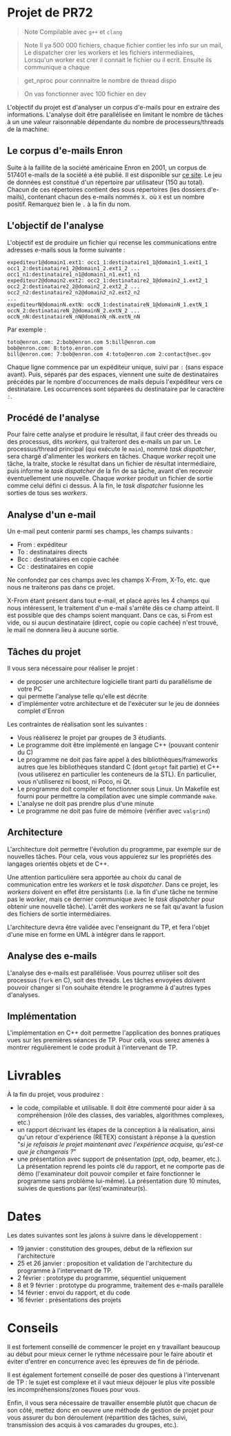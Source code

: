 
# Projet de PR72
> Note 
> Compilable avec `g++` et `clang`


> Note
> Il ya 500 000 fichiers, chaque fichier contier les info sur un mail,
> Le dispatcher crer les workers et les fichiers intermediaires,
> Lorsqu'un worker est crer il connait le fichier ou il ecrit.
> Ensuite ils communique a chaque 

> get_nproc pour connnaitre le nombre de thread dispo

> On vas fonctionner avec 100 fichier en dev



L'objectif du projet est d'analyser un corpus d'e-mails pour en extraire des informations. L'analyse doit être parallélisée en limitant le nombre de tâches à un une valeur raisonnable dépendante du nombre de processeurs/threads de la machine.

## Le corpus d'e-mails Enron

Suite à la faillite de la société américaine Enron en 2001, un corpus de 517401 e-mails de la société a été publié. Il est disponible sur [ce site](https://www.cs.cmu.edu/~./enron/enron_mail_20150507.tar.gz). Le jeu de données est constitué d'un répertoire par utilisateur (150 au total). Chacun de ces répertoires contient des sous répertoires (les dossiers d'e-mails), contenant chacun des e-mails nommés `X.` où `X` est un nombre positif. Remarquez bien le `.` à la fin du nom.

## L'objectif de l'analyse

L'objectif est de produire un fichier qui recense les communications entre adresses e-mails sous la forme suivante :

```
expediteur1@domain1.ext1: occ1_1:destinataire1_1@domain1_1.ext1_1 occ1_2:destinataire1_2@domain1_2.ext1_2 ... occ1_n1:destinataire1_n1@domain1_n1.ext1_n1
expediteur2@domain2.ext2: occ2_1:destinataire2_1@domain2_1.ext2_1 occ2_2:destinataire2_2@domain2_2.ext2_2 ... occ2_n2:destinataire2_n2@domain2_n2.ext2_n2
...
expediteurN@domainN.extN: occN_1:destinataireN_1@domainN_1.extN_1 occN_2:destinataireN_2@domainN_2.extN_2 ... occN_nN:destinataireN_nN@domainN_nN.extN_nN
```

Par exemple :

```
toto@enron.com: 2:bob@enron.com 5:bill@enron.com
bob@enron.com: 8:toto.enron.com
bill@enron.com: 7:bob@enron.com 4:toto@enron.com 2:contact@sec.gov
```

Chaque ligne commence par un expéditeur unique, suivi par `:` (sans espace avant). Puis, séparés par des espaces, viennent une suite de destinataires précédés par le nombre d'occurrences de mails depuis l'expéditeur vers ce destinataire. Les occurrences sont séparées du destinataire par le caractère `:`.

## Procédé de l'analyse

Pour faire cette analyse et produire le résultat, il faut créer des threads ou des processus, dits _workers_, qui traiteront des e-mails un par un. Le processus/thread principal (qui exécute le `main`), nommé *task dispatcher*, sera chargé d'alimenter les *workers* en tâches. Chaque *worker* reçoit une tâche, la traite, stocke le résultat dans un fichier de résultat intermédiaire, puis informe le *task dispatcher* de la fin de sa tâche, avant d'en recevoir éventuellement une nouvelle. Chaque *worker* produit un fichier de sortie comme celui défini ci dessus. À la fin, le *task dispatcher* fusionne les sorties de tous ses *workers*.

## Analyse d'un e-mail

Un e-mail peut contenir parmi ses champs, les champs suivants :

- From : expéditeur
- To : destinataires directs
- Bcc : destinataires en copie cachée
- Cc : destinataires en copie

Ne confondez par ces champs avec les champs X-From, X-To, etc. que nous ne traiterons pas dans ce projet.

X-From étant présent dans tout e-mail, et placé après les 4 champs qui nous intéressent, le traitement d'un e-mail s'arrête dès ce champ atteint. Il est possible que des champs soient manquant. Dans ce cas, si From est vide, ou si aucun destinataire (direct, copie ou copie cachée) n'est trouvé, le mail ne donnera lieu à aucune sortie.

## Tâches du projet

Il vous sera nécessaire pour réaliser le projet :

- de proposer une architecture logicielle tirant parti du parallélisme de votre PC
- qui permette l'analyse telle qu'elle est décrite
- d'implémenter votre architecture et de l'exécuter sur le jeu de données complet d'Enron

Les contraintes de réalisation sont les suivantes :

- Vous réaliserez le projet par groupes de 3 étudiants.
- Le programme doit être implémenté en langage C++ (pouvant contenir du C)
- Le programme ne doit pas faire appel à des bibliothèques/frameworks autres que les bibliothèques standard C (dont `getopt` fait partie) et C++ (vous utiliserez en particulier les conteneurs de la STL). En particulier, vous n'utiliserez ni boost, ni Poco, ni Qt.
- Le programme doit compiler et fonctionner sous Linux. Un Makefile est fourni pour permettre la compilation avec une simple commande `make`.
- L'analyse ne doit pas prendre plus d'une minute
- Le programme ne doit pas fuire de mémoire (vérifier avec `valgrind`)

## Architecture

L'architecture doit permettre l'évolution du programme, par exemple sur de nouvelles tâches. Pour cela, vous vous appuierez sur les propriétés des langages orientés objets et de C++.

Une attention particulière sera apportée au choix du canal de communication entre les *workers* et le *task dispatcher*. Dans ce projet, les *workers* doivent en effet être persistants (i.e. la fin d'une tâche ne termine pas le *worker*, mais ce dernier communique avec le *task dispatcher* pour obtenir une nouvelle tâche). L'arrêt des *workers* ne se fait qu'avant la fusion des fichiers de sortie intermédiaires.

L'architecture devra être validée avec l'enseignant du TP, et fera l'objet d'une mise en forme en UML à intégrer dans le rapport.

## Analyse des e-mails

L'analyse des e-mails est parallélisée. Vous pourrez utiliser soit des processus (`fork` en C), soit des threads. Les tâches envoyées doivent pouvoir changer si l'on souhaite étendre le programme à d'autres types d'analyses.

## Implémentation

L'implémentation en C++ doit permettre l'application des bonnes pratiques vues sur les premières séances de TP. Pour celà, vous serez amenés à montrer régulièrement le code produit à l'intervenant de TP.

# Livrables

À la fin du projet, vous produirez :

- le code, compilable et utilisable. Il doit être commenté pour aider à sa compréhension (rôle des classes, des variables, algorithmes complexes, etc.)
- un rapport décrivant les étapes de la conception à la réalisation, ainsi qu'un retour d'expérience (RETEX) consistant à réponse à la question "*si je refaisais le projet maintenant avec l'expérience acquise, qu'est-ce que je changerais ?*"
- une présentation avec support de présentation (ppt, odp, beamer, etc.). La présentation reprend les points clé du rapport, et ne comporte pas de démo (l'examinateur doit pouvoir compiler et faire fonctionner le programme sans problème lui-même). La présentation dure 10 minutes, suivies de questions par l(es)'examinateur(s).

# Dates

Les dates suivantes sont les jalons à suivre dans le développement :

- 19 janvier : constitution des groupes, début de la réflexion sur l'architecture
- 25 et 26 janvier : proposition et validation de l'architecture du programme à l'intervenant de TP.
- 2 février : prototype du programme, séquentiel uniquement
- 8 et 9 février : prototype du programme, traitement des e-mails parallèle
- 14 février : envoi du rapport, et du code
- 16 février : présentations des projets

# Conseils

Il est fortement conseillé de commencer le projet en y travaillant beaucoup au début pour mieux cerner le rythme nécessaire pour le faire aboutir et éviter d'entrer en concurrence avec les épreuves de fin de période.

Il est également fortement conseillé de poser des questions à l'intervenant de TP : le sujet est complexe et il vaut mieux déjouer le plus vite possible les incompréhensions/zones floues pour vous.

Enfin, il vous sera nécessaire de travailler ensemble plutôt que chacun de son côté, mettez donc en oeuvre une méthode de gestion de projet pour vous assurer du bon déroulement (répartition des tâches, suivi, transmission des acquis à vos camarades du groupes, etc.).

